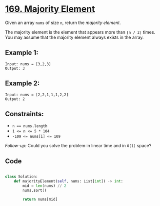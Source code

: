 # [169. Majority Element](https://leetcode.com/problems/majority-element/description/?envType=study-plan-v2&envId=top-interview-150)

Given an array `nums` of size `n`, return the _majority element_.

The majority element is the element that appears more than `⌊n / 2⌋` times. You may assume that the majority element always exists in the array.

## Example 1:

```
Input: nums = [3,2,3]
Output: 3
```

## Example 2:

```
Input: nums = [2,2,1,1,1,2,2]
Output: 2
```

## Constraints:

- `n == nums.length`
- `1 <= n <= 5 * 104`
- `-109 <= nums[i] <= 109`

_Follow-up:_ Could you solve the problem in linear time and in `O(1)` space?

## Code

```python

class Solution:
    def majorityElement(self, nums: List[int]) -> int:
        mid = len(nums) // 2
        nums.sort()

        return nums[mid]

```
